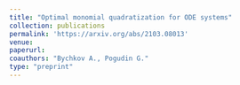 ```yaml
---
title: "Optimal monomial quadratization for ODE systems"
collection: publications
permalink: 'https://arxiv.org/abs/2103.08013'
venue:
paperurl:
coauthors: "Bychkov A., Pogudin G."
type: "preprint"
---
```



